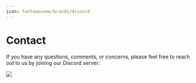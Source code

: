 ```yaml
---
icon: fontawesome/brands/discord
---
```


# **Contact**

If you have any questions, comments, or concerns, please feel free to reach out to us by joining our Discord server:

<a href="https://discord.gg/bccR5vGFEx"><img src="https://discordapp.com/api/guilds/1166422812160966707/widget.png?style=banner3"></a>